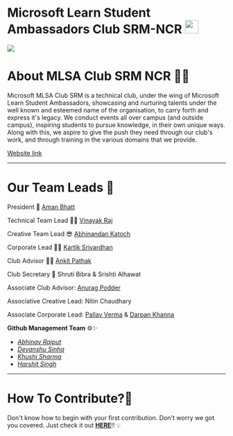 <p align="center">
  <h1>Microsoft Learn Student Ambassadors Club SRM-NCR <img src="https://user-images.githubusercontent.com/80591258/149213592-fe481e19-1b83-47c3-89ae-68bd1790102f.png" width="31"></h1>
<img src="https://github.com/mlsasrmncr/mlsasrmncr-Website/blob/main/img/mlsa-gif_logo.gif"></a>
</p>

<div style="page-break-after: always;"></div>

# About MLSA Club SRM NCR 📜💡
Microsoft MLSA Club SRM is a technical club, under the wing of Microsoft Learn Student Ambassadors, showcasing and nurturing talents under the well known and esteemed name of the organisation, to carry forth and express it's legacy. We conduct events all over campus (and outside campus), inspiring students to pursue knowledge, in their own unique ways. Along with this, we aspire to give the push they need through our club's work, and through training in the various domains that we provide.

[Website link](https://mlsasrmncr.github.io/)

<hr>

# Our Team Leads 🌟
President 👑  [Aman Bhatt](https://github.com/bhattcodes) 

Technical Team Lead 👨‍💻 [Vinayak Raj](https://github.com/vinayak0127)

Creative Team Lead 😎 [Abhinandan Katoch](http://github.com/abhinandankatoch)

Corporate Lead 👨‍💼 [Kartik Srivardhan](https://github.com/Cartikx3)

Club Advisor 👨‍🎓 [Ankit Pathak](https://github.com/GAAROS)

Club Secretary 🙎 Shruti Bibra & Srishti Alhawat

Associate Club Advisor: [Anurag Podder](https://github.com/drkanurag)

Associative Creative Lead: Nitin Chaudhary

Associate Corporate Lead: [Pallav Verma](https://github.com/Pallav14730) & [Darpan Khanna](https://github.com/darpankhanna)

**Github Management Team** ⚙️✨

* _[Abhinav Rajput](https://github.com/AbhinavRajputEXE)_
* _[Devanshu Sinha](https://github.com/ArthrowAbstract)_
* _[Khushi Sharma](https://github.com/Khushi-sharma07)_
* _[Harshit Singh](https://github.com/HarshuSingh)_

<hr>

# How To Contribute?🤔
Don't know how to begin with your first contribution. Don't worry we got you covered. 
Just check it out [**HERE**](https://github.com/mlsasrmncr/mlsasrmncr-Website/wiki)!! 💡

